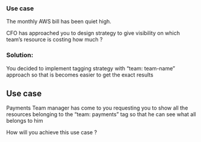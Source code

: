 ### Use case
The monthly AWS bill has been quiet high. 


CFO has approached you to design strategy to give visibility on which team’s resource is costing how much ? 
 
### Solution:
You decided to implement tagging strategy with “team: team-name” approach so that is becomes easier to get the exact results


## Use case
Payments Team manager has come to you requesting you to show all the resources belonging to the “team: payments” tag so that he can see what all belongs to him
 
 
How will you achieve this use case ?
